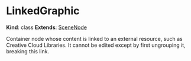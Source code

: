 # LinkedGraphic

**Kind**: class
**Extends**: [SceneNode](/develop/reference/SceneNode)

Container node whose content is linked to an external resource, such as Creative Cloud Libraries. It cannot be edited except by first
ungrouping it, breaking this link.
